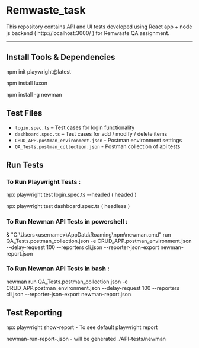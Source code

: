 # Remwaste_task

This repository contains API and UI tests developed using React app + node js backend ( http://localhost:3000/ ) for Remwaste QA assignment.

---

## Install Tools & Dependencies

npm init playwright@latest

npm install luxon 

npm install -g newman 

## Test Files

- `login.spec.ts` – Test cases for login functionality 
- `dashboard.spec.ts` – Test cases for add / modify / delete items
- `CRUD_APP.postman_environment.json` - Postman environment settings
- `QA_Tests.postman_collection.json` - Postman collection of api tests

##  Run Tests

### To Run Playwright Tests :

npx playwright test login.spec.ts --headed ( headed )

npx playwright test dashboard.spec.ts  ( headless )

### To Run Newman API Tests in powershell :

& "C:\Users\<username>\AppData\Roaming\npm\newman.cmd" run QA_Tests.postman_collection.json -e CRUD_APP.postman_environment.json --delay-request 100 --reporters cli,json  --reporter-json-export newman-report.json

### To Run Newman API Tests in bash :

newman run QA_Tests.postman_collection.json -e CRUD_APP.postman_environment.json --delay-request 100 --reporters cli,json --reporter-json-export newman-report.json

##  Test Reporting

npx playwright show-report - To see default playwright report

newman-run-report-<timestamp>.json - will be generated ./API-tests/newman
